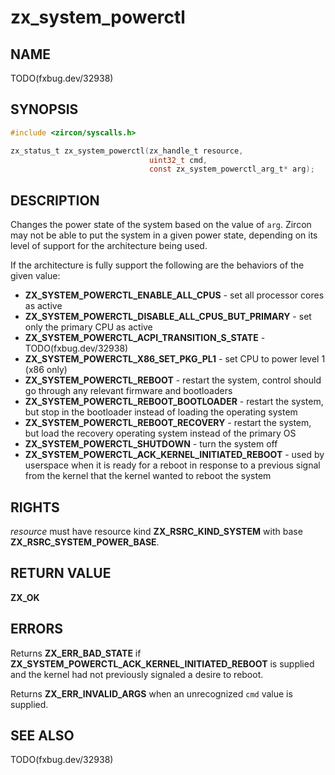 # zx_system_powerctl

## NAME

<!-- Contents of this heading updated by update-docs-from-fidl, do not edit. -->

TODO(fxbug.dev/32938)

## SYNOPSIS

<!-- Contents of this heading updated by update-docs-from-fidl, do not edit. -->

```c
#include <zircon/syscalls.h>

zx_status_t zx_system_powerctl(zx_handle_t resource,
                               uint32_t cmd,
                               const zx_system_powerctl_arg_t* arg);
```

## DESCRIPTION

Changes the power state of the system based on the value of `arg`. Zircon may
not be able to put the system in a given power state, depending on its level of
support for the architecture being used.

If the architecture is fully support the following are the behaviors of the
given value:
* **ZX_SYSTEM_POWERCTL_ENABLE_ALL_CPUS** - set all processor cores as active
* **ZX_SYSTEM_POWERCTL_DISABLE_ALL_CPUS_BUT_PRIMARY** - set only the primary CPU
  as active
* **ZX_SYSTEM_POWERCTL_ACPI_TRANSITION_S_STATE** - TODO(fxbug.dev/32938)
* **ZX_SYSTEM_POWERCTL_X86_SET_PKG_PL1** - set CPU to power level 1 (x86 only)
* **ZX_SYSTEM_POWERCTL_REBOOT** - restart the system, control should go through
  any relevant firmware and bootloaders
* **ZX_SYSTEM_POWERCTL_REBOOT_BOOTLOADER** - restart the system, but stop in the
  bootloader instead of loading the operating system
* **ZX_SYSTEM_POWERCTL_REBOOT_RECOVERY** - restart the system, but load the
  recovery operating system instead of the primary OS
* **ZX_SYSTEM_POWERCTL_SHUTDOWN** - turn the system off
* **ZX_SYSTEM_POWERCTL_ACK_KERNEL_INITIATED_REBOOT** - used by userspace when it
  is ready for a reboot in response to a previous signal from the kernel that
  the kernel wanted to reboot the system

## RIGHTS

<!-- Contents of this heading updated by update-docs-from-fidl, do not edit. -->

*resource* must have resource kind **ZX_RSRC_KIND_SYSTEM** with base **ZX_RSRC_SYSTEM_POWER_BASE**.

## RETURN VALUE

**ZX_OK**

## ERRORS

Returns **ZX_ERR_BAD_STATE** if
**ZX_SYSTEM_POWERCTL_ACK_KERNEL_INITIATED_REBOOT** is supplied and the kernel
had not previously signaled a desire to reboot.

Returns **ZX_ERR_INVALID_ARGS** when an unrecognized `cmd` value is supplied.

## SEE ALSO


TODO(fxbug.dev/32938)
